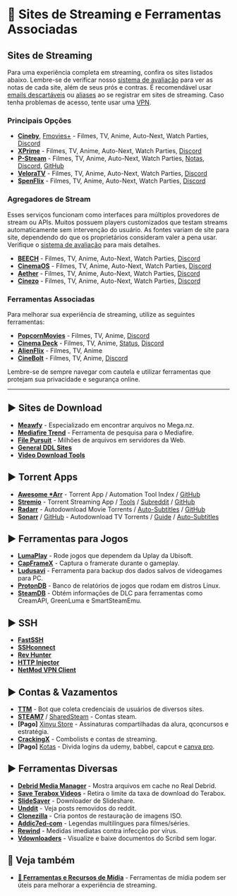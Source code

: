 # 🎥 Sites de Streaming e Ferramentas Associadas

## Sites de Streaming

Para uma experiência completa em streaming, confira os sites listados abaixo. Lembre-se de verificar nosso [sistema de avaliação](https://github.com/fmhy/FMHY/wiki/Stream-Site-Grading) para ver as notas de cada site, além de seus prós e contras. É recomendável usar [emails descartáveis](https://www.reddit.com/r/FREEMEDIAHECKYEAH/wiki/internet-tools/#wiki_.25B7_temp_mail) ou [aliases](https://www.reddit.com/r/FREEMEDIAHECKYEAH/wiki/internet-tools/#wiki_.25B7_email_aliasing) ao se registrar em sites de streaming. Caso tenha problemas de acesso, tente usar uma [VPN](https://www.reddit.com/r/FREEMEDIAHECKYEAH/wiki/adblock-vpn-privacy/#wiki_.25BA_vpn).

### Principais Opções

- **[Cineby](https://www.cineby.app/)**, [Fmovies+](https://www.fmovies.gd/) - Filmes, TV, Anime, Auto-Next, Watch Parties, [Discord](https://discord.gg/C2zGTdUbHE)
- **[XPrime](https://xprime.tv/)** - Filmes, TV, Anime, Auto-Next, Watch Parties, [Discord](https://discord.gg/pDjg5ccSgg)
- **[P-Stream](https://pstream.mov/)** - Filmes, TV, Anime, Auto-Next, Watch Parties, [Notas](https://github.com/fmhy/FMHY/wiki/FMHY%E2%80%90Notes.md#movie-web), [Discord](https://discord.gg/uHU4knYRPa), [GitHub](https://github.com/p-stream)
- **[VeloraTV](https://veloratv.ru/)** - Filmes, TV, Anime, Auto-Next, Watch Parties, [Discord](https://discord.gg/4SJ5c9gZUQ)
- **[SpenFlix](https://watch.spencerdevs.xyz/)** - Filmes, TV, Anime, Auto-Next, Watch Parties, [Discord](https://discord.gg/RF8vMBRtTs)

### Agregadores de Stream

Esses serviços funcionam como interfaces para múltiplos provedores de stream ou APIs. Muitos possuem players customizados que testam streams automaticamente sem intervenção do usuário. As fontes variam de site para site, dependendo do que os proprietários consideram valer a pena usar. Verifique o [sistema de avaliação](https://github.com/fmhy/FMHY/wiki/Stream-Site-Grading#stream-aggregators) para mais detalhes.

- **[BEECH](https://www.beech.watch/)** - Filmes, TV, Anime, Auto-Next, Watch Parties, [Discord](https://discord.gg/FekgaSAtJa)
- **[CinemaOS](https://cinemaos.live/)** - Filmes, TV, Anime, Auto-Next, Watch Parties, [Discord](https://discord.gg/38yFnFCJnA)
- **[Aether](https://aether.mom/)** - Filmes, TV, Anime, Auto-Next, Watch Parties, [Discord](https://discord.gg/MadMF7xb5q)
- **[Cinezo](https://www.cinezo.net/)** - Filmes, TV, Anime, Auto-Next, Watch Parties, [Discord](https://discord.gg/Gx27YMK73d)

### Ferramentas Associadas

Para melhorar sua experiência de streaming, utilize as seguintes ferramentas:

- **[PopcornMovies](https://popcornmovies.org/)** - Filmes, TV, Anime, [Discord](https://discord.com/invite/JAxTMkmcpd)
- **[Cinema Deck](https://cinemadeck.com/)** - Filmes, TV, Anime, [Status](https://cinemadeck.com/official-domains), [Discord](https://discord.com/invite/tkGPsX5NTT)
- **[AlienFlix](https://alienflix.net/)** - Filmes, TV, Anime
- **[CineBolt](https://cinebolt.net/)** - Filmes, TV, Anime, [Discord](https://discord.gg/7ZbCzMPt6f)

Lembre-se de sempre navegar com cautela e utilizar ferramentas que protejam sua privacidade e segurança online.

---

## ► Sites de Download

- **[Meawfy](https://meawfy.com/)** - Especializado em encontrar arquivos no Mega.nz.
- **[Mediafire Trend](https://mediafiretrend.com/)** - Ferramenta de pesquisa para o Mediafire.
- **[File Pursuit](https://filepursuit.com/)** - Milhões de arquivos em servidores da Web.
- **[General DDL Sites](https://www.reddit.com/r/FREEMEDIAHECKYEAH/wiki/download)**
- **[Video Download Tools](https://www.reddit.com/r/FREEMEDIAHECKYEAH/wiki/video-tools#wiki_.25BA_video_download)**

## ► Torrent Apps

- **[Awesome *Arr](https://ravencentric.cc/awesome-arr/)** - Torrent App / Automation Tool Index / [GitHub](https://github.com/Ravencentric/awesome-arr)
- **[Stremio](https://www.stremio.com/)** - Torrent Streaming App / [Tools](https://www.reddit.com/r/FREEMEDIAHECKYEAH/wiki/video/#wiki_.25B7_stremio_tools) / [Subreddit](https://www.reddit.com/r/Stremio/) / [GitHub](https://github.com/Stremio)
- **[Radarr](https://radarr.video/)** - Autodownload Movie Torrents / [Auto-Subtitles](https://www.bazarr.media/) / [GitHub](https://github.com/Radarr/Radarr)
- **[Sonarr](https://sonarr.tv/)** / [GitHub](https://github.com/Sonarr/Sonarr) - Autodownload TV Torrents / [Guide](https://wiki.servarr.com/) / [Auto-Subtitles](https://www.bazarr.media/)

## ► Ferramentas para Jogos

- **[LumaPlay](https://cs.rin.ru/forum/viewtopic.php?f=29&t=67197&hilit=lumaplay)** - Rode jogos que dependem da Uplay da Ubisoft.
- **[CapFrameX](https://github.com/CXWorld/CapFrameX?tab=readme-ov-file)** - Captura o framerate durante o gameplay.
- **[Ludusavi](https://github.com/mtkennerly/ludusavi)** - Ferramenta para backup dos dados salvos de videogames para PC.
- **[ProtonDB](https://www.protondb.com/)** - Banco de relatórios de jogos que rodam em distros Linux.
- **[SteamDB](https://steamdb.info/extension/)** - Obtém informações de DLC para ferramentas como CreamAPI, GreenLuma e SmartSteamEmu.

## ► SSH

- **[FastSSH](https://www.fastssh.com/page/ssh-over-websocket-servers)**
- **[SSHconnect](https://sshconect.com.br/)**
- **[Rev Hunter](https://www.revhuntervpn.xyz/)**
- **[HTTP Injector](https://httpinjector.com/)**
- **[NetMod VPN Client](https://sourceforge.net/projects/netmodhttp/)**

## ► Contas & Vazamentos

- **[TTM](https://t.me/Ttmlog_bot)** - Bot que coleta credenciais de usuários de diversos sites.
- **[STEAM7](https://t.me/steamiq)** / [SharedSteam](https://t.me/+5QYQn11dAxMzNDU6) - Contas steam.
- **[Pago]** [Xinyu Store](https://xinyustore.com/) - Assinaturas compartilhadas da alura, qconcursos e estratégia.
- **[CrackingX](https://crackingx.com)** - Combolists e contas de streaming.
- **[Pago]** [Kotas](https://www.kotas.com.br/servico/kotas) - Divida logins da udemy, babbel, capcut e [canva pro](https://t.me/DevWorldSbot).

## ► Ferramentas Diversas

- **[Debrid Media Manager](https://github.com/debridmediamanager/debrid-media-manager?tab=readme-ov-file)** - Mostra arquivos em cache no Real Debrid.
- **[Save Terabox Videos](https://t.me/TeraboxDownloader_aBot)** - Retira o limite da taxa de download do Terabox.
- **[SlideSaver](https://slidesaver.app/)** - Downloader de Slideshare.
- **[Unddit](https://undelete.pullpush.io/)** - Veja posts removidos do reddit.
- **[Clonezilla](https://clonezilla.org/)** - Cria pontos de restauração de imagens ISO.
- **[Addic7ed-com](http://www.addic7ed.com/)** - Legendas multilíngues para filmes/séries.
- **[Rewind](https://github.com/Neo23x0/Rewind)** - Medidas imediatas contra infecção por vírus.
- **[Vdownloaders](https://scribd.vdownloaders.com/)** - Visualize e baixe documentos do Scribd sem logar.


## 🔗 Veja também

- **[🧰 Ferramentas e Recursos de Mídia](/vault/video-tools)** - Ferramentas de mídia podem ser úteis para melhorar a experiência de streaming.
